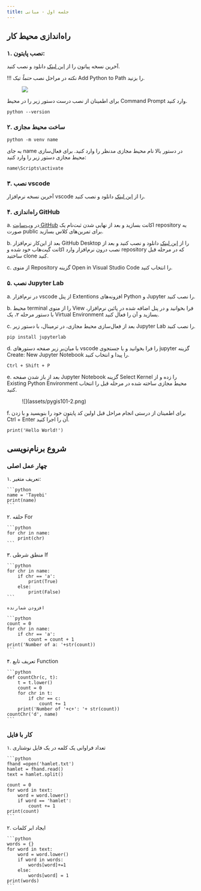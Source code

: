 ```yaml
---
title: جلسه اول - مبانی
---
```


## راه‌اندازی محیط کار
### ۱. نصب پایتون:

آخرین نسخه پیاتون را از [این لینک](https://www.python.org/downloads/) دانلود و نصب کنید.

!!! نکته
    در مراحل نصب *حتماً* تیک Add Python to Path را بزنید.
        <figure markdown>
        ![](assets/pygis101-1.png)
        <figcaption></figcaption>
        </figure>

برای اطمینان از نصب درست دستور زیر را در محیط Command Prompt وارد کنید.

``` 
python --version
```

### ۲. ساخت محیط مجازی

```
python -m venv name
```
به جای name در دستور بالا نام محیط مجازی مدنظر را وارد کنید. برای فعال‌سازی محیط مجازی دستور زیر را وارد کنید:
```
name\Scripts\activate
```

### ۳. نصب vscode

آخرین نسخه نرم‌افزار vscode را از [این لینک](https://code.visualstudio.com/download) دانلود و نصب کنید.

### ۴. راه‌اندازی GitHub

a. در [وب‌سایت GitHub](https://github.com/) اکانت بسازید و بعد از نهایی شدن ثبت‌نام یک repository به صورت public برای تمرین‌های کلاس بسازید.

b. بعد از این‌کار نرم‌افزار GitHub Desktop را از [این لینک](https://desktop.github.com/download/) دانلود و نصب کنید و بعد از نصب درون نرم‌افزار وارد اکانت گیت‌هاب خود شده و repository که در مرحله قبل ساختید clone کنید.

c. از منوی Repository گزینه Open in Visual Studio Code را انتخاب کنید.

### ۵. نصب Jupyter Lab

a. در نرم‌افزار vscode از پنل Extentions افزونه‌های Python و Jupyter را نصب کنید.

b. محیط terminal را از منوی View فرا بخوانید و در پنل اضافه شده در پائین نرم‌افزار، با دستور مرحله ۲، یک Virtual Environment بسازید و آن را فعال کنید. 

c. بعد از فعال‌سازی محیط مجازی، در ترمینال، با دستور زیر Jupyter Lab را نصب کنید.

    pip install jupyterlab

d. با میان‌بر زیر صفحه دستورهای vscode را فرا بخوانید و با جستجوی jupyter گزینه Create: New Jupyter Notebook را پیدا و انتخاب کنید.

    Ctrl + Shift + P

e. بعد از باز شدن صفحه Jupyter Notebook گزینه Select Kernel را زده و از Existing Python Environment محیط مجازی ساخته شده در مرحله قبل را انتخاب کنید.

<figure markdown>
![](assets/pygis101-2.png)
<figcaption></figcaption>
</figure>


f. برای اطمینان از درستی انجام مراحل قبل اولین کد پایتون خود را بنویسید و با زدن Ctrl + Enter آن را اجرا کنید.

    print('Hello World!')
    
## شروع برنام‌نویسی
### چهار عمل اصلی
۱. تعریف متغیر:

    ```python
    name = 'Tayebi'
    print(name)
    ```

۲. حلقه For

    ```python
    for chr in name:
        print(chr)
    ```
    
۳. منطق شرطی If

    ```python
    for chr in name:
        if chr == 'a':
            print(True)
        else:
            print(False)
    ```

    افزودن شمارنده

    ```python
    count = 0
    for chr in name:
        if chr == 'a':
            count = count + 1
    print('Number of a: '+str(count))
    ```

۴. تعریف تابع Function

    ```python
    def countChr(c, t):
        t = t.lower()
        count = 0
        for chr in t:
            if chr == c:
                count += 1
        print('Number of '+c+': '+ str(count))
    countChr('d', name)
    ```

### کار با فایل
۱. تعداد فراوانی یک کلمه در یک فایل نوشتاری

    ```python
    fhand =open('hamlet.txt')
    hamlet = fhand.read()
    text = hamlet.split()

    count = 0
    for word in text:
        word = word.lower()
        if word == 'hamlet':
            count += 1
    print(count)
    ```

۲. ایجاد ابر کلمات

    ```python
    words = {}
    for word in text:
        word = word.lower()
        if word in words:
            words[word]+=1
        else:
            words[word] = 1
    print(words)
    ```